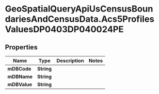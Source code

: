 # GeoSpatialQueryApiUsCensusBoundariesAndCensusData.Acs5ProfilesValuesDP0403DP040024PE

## Properties

Name | Type | Description | Notes
------------ | ------------- | ------------- | -------------
**mDBCode** | **String** |  | 
**mDBName** | **String** |  | 
**mDBValue** | **String** |  | 


